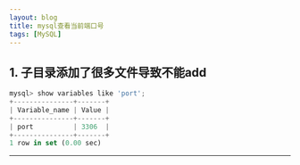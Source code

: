 ```yaml
---
layout: blog
title: mysql查看当前端口号
tags: [MySQL]
---
```



## 1. 子目录添加了很多文件导致不能add

```js
mysql> show variables like 'port';
+---------------+-------+
| Variable_name | Value |
+---------------+-------+
| port          | 3306  |
+---------------+-------+
1 row in set (0.00 sec)
```

------


